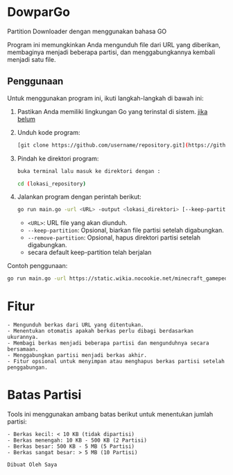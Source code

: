 # DowparGo
Partition Downloader dengan menggunakan bahasa GO

Program ini memungkinkan Anda mengunduh file dari URL yang diberikan, membaginya menjadi beberapa partisi, dan menggabungkannya kembali menjadi satu file.

## Penggunaan

Untuk menggunakan program ini, ikuti langkah-langkah di bawah ini:

1. Pastikan Anda memiliki lingkungan Go yang terinstal di sistem. [jika belum](https://go.dev/doc/install)

2. Unduh kode program:

    ```bash
    [git clone https://github.com/username/repository.git](https://github.com/yogaardiansyah/DowparGo.git)
    ```

3. Pindah ke direktori program:

    ```bash
    buka terminal lalu masuk ke direktori dengan :
    
    cd (lokasi_repository)
    ```

4. Jalankan program dengan perintah berikut:

    ```bash
    go run main.go -url <URL> -output <lokasi_direktori> [--keep-partition|--remove-partition]
    ```

    - `<URL>`: URL file yang akan diunduh.
    - `--keep-partition`: Opsional, biarkan file partisi setelah digabungkan.
    - `--remove-partition`: Opsional, hapus direktori partisi setelah digabungkan.
    - secara default keep-partition telah berjalan

Contoh penggunaan:

```bash
go run main.go -url https://static.wikia.nocookie.net/minecraft_gamepedia/images/a/a4/Bedrock_trading_interface.png -output C:/...(lokasi)/ --keep-partition
```
# Fitur
    - Mengunduh berkas dari URL yang ditentukan.
    - Menentukan otomatis apakah berkas perlu dibagi berdasarkan ukurannya.
    - Membagi berkas menjadi beberapa partisi dan mengunduhnya secara bersamaan.
    - Menggabungkan partisi menjadi berkas akhir.
    - Fitur opsional untuk menyimpan atau menghapus berkas partisi setelah penggabungan.

# Batas Partisi
Tools ini menggunakan ambang batas berikut untuk menentukan jumlah partisi:

    - Berkas kecil: < 10 KB (tidak dipartisi)
    - Berkas menengah: 10 KB - 500 KB (2 Partisi)
    - Berkas besar: 500 KB - 5 MB (5 Partisi)
    - Berkas sangat besar: > 5 MB (10 Partisi)
    
```
Dibuat Oleh Saya
```
